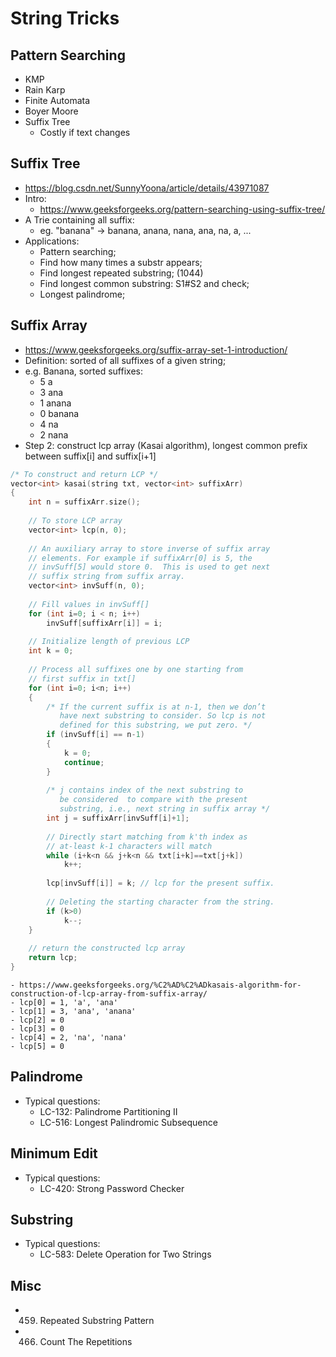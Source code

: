 # String Tricks

## Pattern Searching
- KMP
- Rain Karp
- Finite Automata
- Boyer Moore
- Suffix Tree
	- Costly if text changes

## Suffix Tree
- https://blog.csdn.net/SunnyYoona/article/details/43971087
- Intro:
	- https://www.geeksforgeeks.org/pattern-searching-using-suffix-tree/
- A Trie containing all suffix:
	- eg. "banana" -> banana, anana, nana, ana, na, a, ...
- Applications:
	- Pattern searching;
	- Find how many times a substr appears;
	- Find longest repeated substring; (1044)
	- Find longest common substring: S1#S2 and check;
	- Longest palindrome;

## Suffix Array
- https://www.geeksforgeeks.org/suffix-array-set-1-introduction/
- Definition: sorted of all suffixes of a given string;
- e.g. Banana, sorted suffixes:
	- 5 a
	- 3 ana
	- 1 anana
	- 0 banana
	- 4 na
	- 2 nana
- Step 2: construct lcp array (Kasai algorithm), longest common prefix between suffix[i] and suffix[i+1]
```c++
/* To construct and return LCP */
vector<int> kasai(string txt, vector<int> suffixArr) 
{ 
    int n = suffixArr.size(); 
  
    // To store LCP array 
    vector<int> lcp(n, 0); 
  
    // An auxiliary array to store inverse of suffix array 
    // elements. For example if suffixArr[0] is 5, the 
    // invSuff[5] would store 0.  This is used to get next 
    // suffix string from suffix array. 
    vector<int> invSuff(n, 0); 
  
    // Fill values in invSuff[] 
    for (int i=0; i < n; i++) 
        invSuff[suffixArr[i]] = i; 
  
    // Initialize length of previous LCP 
    int k = 0; 
  
    // Process all suffixes one by one starting from 
    // first suffix in txt[] 
    for (int i=0; i<n; i++) 
    { 
        /* If the current suffix is at n-1, then we don’t 
           have next substring to consider. So lcp is not 
           defined for this substring, we put zero. */
        if (invSuff[i] == n-1) 
        { 
            k = 0; 
            continue; 
        } 
  
        /* j contains index of the next substring to 
           be considered  to compare with the present 
           substring, i.e., next string in suffix array */
        int j = suffixArr[invSuff[i]+1]; 
  
        // Directly start matching from k'th index as 
        // at-least k-1 characters will match 
        while (i+k<n && j+k<n && txt[i+k]==txt[j+k]) 
            k++; 
  
        lcp[invSuff[i]] = k; // lcp for the present suffix. 
  
        // Deleting the starting character from the string. 
        if (k>0) 
            k--; 
    } 
  
    // return the constructed lcp array 
    return lcp; 
} 
```
	- https://www.geeksforgeeks.org/%C2%AD%C2%ADkasais-algorithm-for-construction-of-lcp-array-from-suffix-array/
	- lcp[0] = 1, 'a', 'ana'
	- lcp[1] = 3, 'ana', 'anana'
	- lcp[2] = 0
	- lcp[3] = 0
	- lcp[4] = 2, 'na', 'nana'
	- lcp[5] = 0

## Palindrome
- Typical questions:
    - LC-132: Palindrome Partitioning II
    - LC-516: Longest Palindromic Subsequence

## Minimum Edit
- Typical questions:
    - LC-420: Strong Password Checker

## Substring
- Typical questions:
    - LC-583: Delete Operation for Two Strings

## Misc
- 459. Repeated Substring Pattern
- 466. Count The Repetitions
